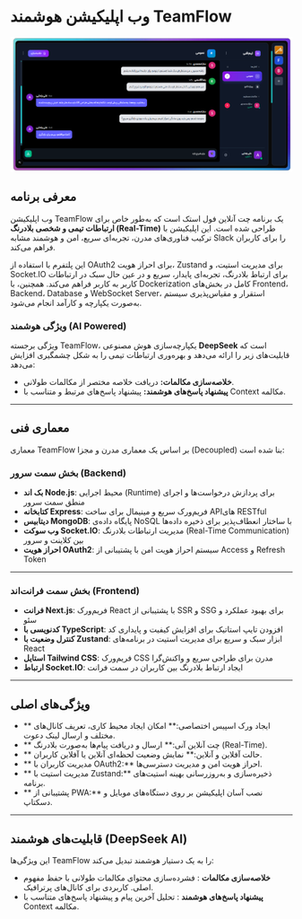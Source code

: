 #  وب اپلیکیشن هوشمند TeamFlow

![TeamFlow Main Screenshot](screenshot/main.png)

## معرفی برنامه

وب اپلیکیشن TeamFlow یک برنامه چت آنلاین فول استک است که به‌طور خاص برای **ارتباطات تیمی و شخصی بلادرنگ (Real-Time)** طراحی شده است. این اپلیکیشن با ترکیب فناوری‌های مدرن، تجربه‌ای سریع، امن و هوشمند مشابه Slack را برای کاربران فراهم می‌کند.

این پلتفرم با استفاده از OAuth2 برای احراز هویت، Zustand برای مدیریت استیت، و Socket.IO برای ارتباط بلادرنگ، تجربه‌ای پایدار، سریع و در عین حال سبک در ارتباطات کاربر به کاربر فراهم می‌کند.
همچنین، با Dockerization کامل در بخش‌های Frontend، Backend، Database و WebSocket Server، استقرار و مقیاس‌پذیری سیستم به‌صورت یکپارچه و کارآمد انجام می‌شود.

###  ویژگی هوشمند (AI Powered)

ویژگی برجسته TeamFlow، یکپارچه‌سازی هوش مصنوعی **DeepSeek** است که قابلیت‌های زیر را ارائه می‌دهد و بهره‌وری ارتباطات تیمی را به شکل چشمگیری افزایش می‌دهد:

* **خلاصه‌سازی مکالمات:** دریافت خلاصه مختصر از مکالمات طولانی.
* **پیشنهاد پاسخ‌های هوشمند:** پیشنهاد پاسخ‌های مرتبط و متناسب با Context مکالمه.

---

## معماری فنی

معماری TeamFlow بر اساس یک معماری مدرن و مجزا (Decoupled) بنا شده است:

### بخش سمت سرور (Backend)

- **بک اند Node.js**: محیط اجرایی (Runtime) برای پردازش درخواست‌ها و اجرای منطق سمت سرور  
- **کتابخانه Express**: فریم‌ورک سریع و مینیمال برای ساخت APIهای RESTful  
- **دیتابیس MongoDB**: پایگاه داده‌ی NoSQL با ساختار انعطاف‌پذیر برای ذخیره داده‌ها  
- **وب سوکت Socket.IO**: مدیریت ارتباطات بلادرنگ (Real-Time Communication) بین کلاینت و سرور  
- **احراز هویت OAuth2**: سیستم احراز هویت امن با پشتیبانی از Access و Refresh Token  

---

###  بخش سمت فرانت‌اند (Frontend)

- **فرانت Next.js**: فریم‌ورک React با پشتیبانی از SSR و SSG برای بهبود عملکرد و سئو  
- **کدنویسی با TypeScript**: افزودن تایپ استاتیک برای افزایش کیفیت و پایداری کد  
- **کنترل وضعیت با Zustand**: ابزار سبک و سریع برای مدیریت استیت در برنامه‌های React  
- **استایل Tailwind CSS**: فریم‌ورک CSS مدرن برای طراحی سریع و واکنش‌گرا  
- **ارتباط Socket.IO**: ایجاد ارتباط بلادرنگ بین کاربران در سمت فرانت  

---

## ویژگی‌های اصلی

* ** ایجاد ورک اسپیس اختصاصی:** امکان ایجاد محیط کاری، تعریف کانال‌های مختلف و ارسال لینک دعوت.
* ** چت آنلاین آنی:** ارسال و دریافت پیام‌ها به‌صورت بلادرنگ (Real-Time).
* ** حالت آفلاین و آنلاین:** نمایش وضعیت لحظه‌ای آنلاین یا آفلاین کاربران.
* ** مدیریت کاربران با OAuth2:** احراز هویت امن و مدیریت دسترسی‌ها.
* ** مدیریت استیت با Zustand:** ذخیره‌سازی و به‌روزرسانی بهینه استیت‌های برنامه.
* ** پشتیبانی از PWA:** نصب آسان اپلیکیشن بر روی دستگاه‌های موبایل و دسکتاپ.

---

## قابلیت‌های هوشمند (DeepSeek AI)

این ویژگی‌ها TeamFlow را به یک دستیار هوشمند تبدیل می‌کند:

* **خلاصه‌سازی مکالمات** : فشرده‌سازی محتوای مکالمات طولانی با حفظ مفهوم اصلی. کاربردی برای کانال‌های پرترافیک. 
* **پیشنهاد پاسخ‌های هوشمند** : تحلیل آخرین پیام و پیشنهاد پاسخ‌های متناسب با Context مکالمه.
